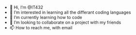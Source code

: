 - 👋 Hi, I’m @IT432
- 👀 I’m interested in learning all the differant coding languages
- 🌱 I’m currently learning how to code
- 💞️ I’m looking to collaborate on a project with my friends
- 📫 How to reach me, with email

<!---
IT432/IT432 is a ✨ special ✨ repository because its `README.md` (this file) appears on your GitHub profile.
You can click the Preview link to take a look at your changes.
--->
